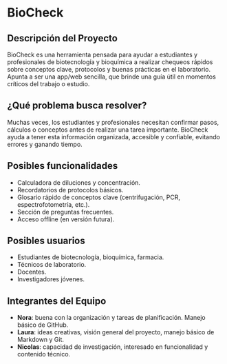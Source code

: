 # BioCheck

## Descripción del Proyecto

BioCheck es una herramienta pensada para ayudar a estudiantes y profesionales de biotecnología y bioquímica a realizar chequeos rápidos sobre conceptos clave, protocolos y buenas prácticas en el laboratorio. Apunta a ser una app/web sencilla, que brinde una guía útil en momentos críticos del trabajo o estudio.

## ¿Qué problema busca resolver?

Muchas veces, los estudiantes y profesionales necesitan confirmar pasos, cálculos o conceptos antes de realizar una tarea importante. BioCheck ayuda a tener esta información organizada, accesible y confiable, evitando errores y ganando tiempo.

## Posibles funcionalidades

- Calculadora de diluciones y concentración.
- Recordatorios de protocolos básicos.
- Glosario rápido de conceptos clave (centrifugación, PCR, espectrofotometría, etc.).
- Sección de preguntas frecuentes.
- Acceso offline (en versión futura).

## Posibles usuarios

- Estudiantes de biotecnología, bioquímica, farmacia.
- Técnicos de laboratorio.
- Docentes.
- Investigadores jóvenes.

## Integrantes del Equipo

- **Nora**: buena con la organización y tareas de planificación. Manejo básico de GitHub.
- **Laura**: ideas creativas, visión general del proyecto, manejo básico de Markdown y Git.
- **Nicolas**: capacidad de investigación, interesado en funcionalidad y contenido técnico.
